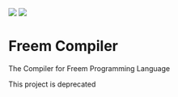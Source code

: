 <a href="https://github.com/freemlang"><img src="https://img.shields.io/badge/Freem-official-yellow"></a> <a href="https://github.com/freemlang"><img src="https://img.shields.io/badge/state-beta-blue"></a>
# Freem Compiler

The Compiler for Freem Programming Language

This project is deprecated
